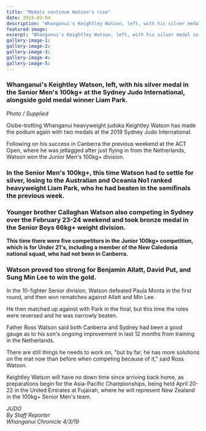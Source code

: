 ```yaml
---
title: "Medals continue Watson's rise"
date: 2019-03-04
description: "Whanganui's Keightley Watson, left, with his silver medal in the Senior Men's 100kg+ at the Sydney Judo International..."
featured-image: 
excerpt: "Whanganui's Keightley Watson, left, with his silver medal in the Senior Men's 100kg+ at the Sydney Judo International, alongside gold medal winner Liam Park."
gallery-image-1: 
gallery-image-2: 
gallery-image-3: 
gallery-image-4: 
gallery-image-5: 
---
```


<h3><span>Whanganui's Keightley Watson, left, with his silver medal in the Senior Men's 100kg+ at the Sydney Judo International, alongside gold medal winner Liam Park.</span></h3>
<p><em>Photo / Supplied</em></p>
<p>Globe-trotting Whanganui heavyweight judoka Keightley Watson has made the podium again with two medals at the 2019 Sydney Judo International.</p>
<p class="element element-paragraph">Following on his success in Canberra the previous weekend at the ACT Open, where he was jetlagged after just flying in from the Netherlands, Watson won the Junior Men's 100kg+ division.</p>
<h3 class="element element-paragraph">In the Senior Men's 100kg+, this time Watson had to settle for silver, losing to the Australian and Oceania No1 ranked heavyweight Liam Park, who he had beaten in the semifinals the previous week.</h3>
<h3 class="element element-paragraph">Younger brother Callaghan Watson also competing in Sydney over the February 23-24 weekend and took bronze medal in the Senior Boys 66kg+ weight division.</h3>
<p class="element element-paragraph"><strong>This time there were five competitors in the Junior 100kg+ competition, which is for Under 21's, including a member of the New Caledonia national squad, who had not been in Canberra.</strong></p>
<h3 class="element element-paragraph">Watson proved too strong for Benjamin Allatt, David Put, and Sung Min Lee to win the gold.</h3>
<p class="element element-paragraph">In the 10-fighter Senior division, Watson defeated Paula Monta in the first round, and then won rematches against Allatt and Min Lee.</p>
<p class="element element-paragraph">He then matched up against with Park in the final, but this time the roles were reversed and he was narrowly beaten.</p>
<p class="element element-paragraph">Father Ross Watson said both Canberra and Sydney had been a good gauge as to his son's ongoing improvement in last 12 months from training in the Netherlands.</p>
<p class="element element-paragraph">There are still things he needs to work on, "but by far, he has more solutions on the mat now than before when competing because of it," said Ross Watson.</p>
<p>Keightley Watson will have no down time since arriving back home, as preparations begin for the Asia-Pacific Championships, being held April 20-22 in the United Emirates at Fujairah, where he will represent New Zealand in the 100kg+ Senior Men's team.</p>
<p><em>JUDO<br />By Staff Reporter</em><br /><em>Whanganui Chronicle 4/3/19</em></p>


